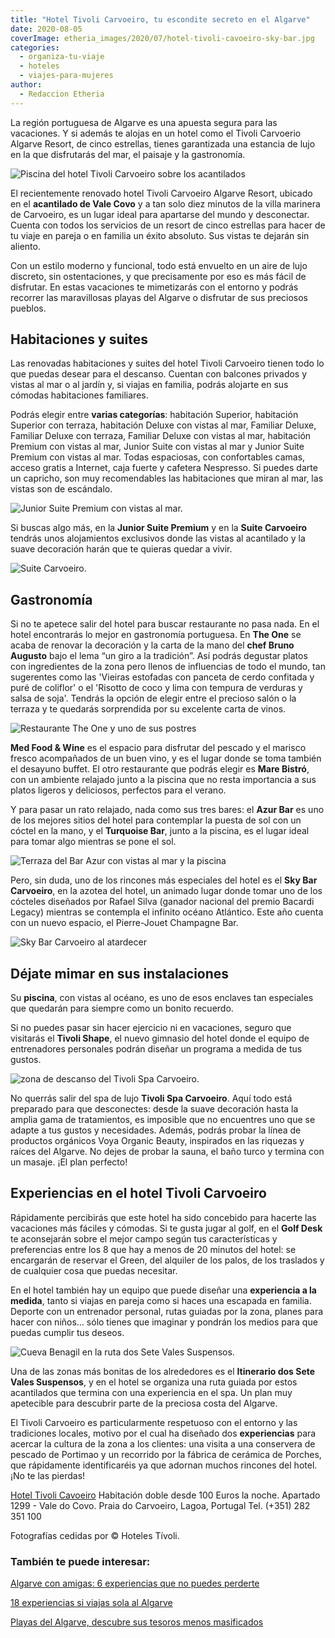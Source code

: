 ```yaml
---
title: "Hotel Tivoli Carvoeiro, tu escondite secreto en el Algarve"
date: 2020-08-05
coverImage: etheria_images/2020/07/hotel-tivoli-cavoeiro-sky-bar.jpg
categories: 
  - organiza-tu-viaje
  - hoteles
  - viajes-para-mujeres
author: 
  - Redaccion Etheria
---
```


La región portuguesa de Algarve es una apuesta segura para las vacaciones. Y si además te alojas en un hotel como el Tivoli Carvoerio Algarve Resort, de cinco estrellas, tienes garantizada una estancia de lujo en la que disfrutarás del mar, el paisaje y la gastronomía.

![Piscina del hotel Tivoli Carvoeiro sobre los acantilados](etheria_images/2020/07/hotel-tivoli-cavoerio-piscina-900x600.jpg "Piscina del Tivoli Carvoeiro Resort.")

El recientemente renovado hotel Tivoli Carvoeiro Algarve Resort, ubicado en el 
**acantilado de Vale Covo** y a tan solo diez minutos de la villa marinera de Carvoeiro, 
es un lugar ideal para apartarse del mundo y desconectar. Cuenta con todos los servicios 
de un resort de cinco estrellas para hacer de tu viaje en pareja o en familia un éxito 
absoluto. Sus vistas te dejarán sin aliento. 

Con un estilo moderno y funcional, todo está envuelto en un aire de lujo discreto, sin 
ostentaciones, y que precisamente por eso es más fácil de disfrutar. En estas vacaciones 
te mimetizarás con el entorno y podrás recorrer las maravillosas playas del Algarve o 
disfrutar de sus preciosos pueblos. 

## Habitaciones y suites

Las renovadas habitaciones y suites del hotel Tivoli Carvoeiro tienen todo lo que puedas 
desear para el descanso. Cuentan con balcones privados y vistas al mar o al jardín y, si 
viajas en familia, podrás alojarte en sus cómodas habitaciones familiares. 

Podrás elegir entre **varias categorías**: habitación Superior, habitación Superior con 
terraza, habitación Deluxe con vistas al mar, Familiar Deluxe, Familiar Deluxe con 
terraza, Familiar Deluxe con vistas al mar, habitación Premium con vistas al mar, Junior 
Suite con vistas al mar y Junior Suite Premium con vistas al mar. Todas espaciosas, con 
confortables camas, acceso gratis a Internet, caja fuerte y cafetera Nespresso. Si 
puedes darte un capricho, son muy recomendables las habitaciones que miran al mar, las 
vistas son de escándalo. 

![Junior Suite Premium con vistas al mar.](etheria_images/2020/07/hotel-tivoli-cavoeiro-junior-suite-premium-900x591.jpg "Junior Suite Premium con vistas al mar.")

Si buscas algo más, en la **Junior Suite Premium** y en la **Suite Carvoeiro** tendrás 
unos alojamientos exclusivos donde las vistas al acantilado y la suave decoración harán 
que te quieras quedar a vivir. 

![Suite Carvoeiro.](etheria_images/2020/07/hotel-tivoli-cavoeiro-suite-vista-mar-900x600.jpg "Suite Carvoeiro.")

## Gastronomía

Si no te apetece salir del hotel para buscar restaurante no pasa nada. En el hotel 
encontrarás lo mejor en gastronomía portuguesa. En **The One** se acaba de renovar la 
decoración y la carta de la mano del **chef Bruno Augusto** bajo el lema “un giro a la 
tradición”. Así podrás degustar platos con ingredientes de la zona pero llenos de 
influencias de todo el mundo, tan sugerentes como las 'Vieiras estofadas con panceta de 
cerdo confitada y puré de coliflor' o el 'Risotto de coco y lima con tempura de verduras 
y salsa de soja'. Tendrás la opción de elegir entre el precioso salón o la terraza y te 
quedarás sorprendida por su excelente carta de vinos. 

![Restaurante The One y uno de sus postres](etheria_images/2020/07/hotel-tivoli-cavoerio-restaurante-the-one-900x415.jpg "Restaurante The One.")

**Med Food & Wine** es el espacio para disfrutar del pescado y el marisco fresco 
acompañados de un buen vino, y es el lugar donde se toma también el desayuno buffet. El 
otro restaurante que podrás elegir es **Mare Bistró**, con un ambiente relajado junto a 
la piscina que no resta importancia a sus platos ligeros y deliciosos, perfectos para el 
verano. 

Y para pasar un rato relajado, nada como sus tres bares: el **Azur Bar** es uno de los 
mejores sitios del hotel para contemplar la puesta de sol con un cóctel en la mano, y el 
**Turquoise Bar**, junto a la piscina, es el lugar ideal para tomar algo mientras se 
pone el sol. 

![Terraza del Bar Azur con vistas al mar y la piscina](etheria_images/2020/07/hotel-tivoli-cavoeiro-bar-azur-900x600.jpg "Terraza del Bar Azur.")

Pero, sin duda, uno de los rincones más especiales del hotel es el **Sky Bar 
Carvoeiro**, en la azotea del hotel, un animado lugar donde tomar uno de los cócteles 
diseñados por Rafael Silva (ganador nacional del premio Bacardi Legacy) mientras se 
contempla el infinito océano Atlántico. Este año cuenta con un nuevo espacio, el 
Pierre-Jouet Champagne Bar. 

![Sky Bar Carvoeiro al atardecer](etheria_images/2020/07/hotel-tivoli-cavoeiro-sky-bar-900x600.jpg "Sky Bar Carvoeiro.")

## Déjate mimar en sus instalaciones

Su **piscina**, con vistas al océano, es uno de esos enclaves tan especiales que 
quedarán para siempre como un bonito recuerdo. 

Si no puedes pasar sin hacer ejercicio ni en vacaciones, seguro que visitarás el 
**Tivoli Shape**, el nuevo gimnasio del hotel donde el equipo de entrenadores personales 
podrán diseñar un programa a medida de tus gustos. 

![zona de descanso del Tivoli Spa Carvoeiro.](etheria_images/2020/07/hotel-tivoli-cavoeiro-spa-900x600.jpg "Tivoli Spa Carvoeiro.")

No querrás salir del spa de lujo **Tivoli Spa Carvoeiro**. Aquí todo está preparado para 
que desconectes: desde la suave decoración hasta la amplia gama de tratamientos, es 
imposible que no encuentres uno que se adapte a tus gustos y necesidades. Además, podrás 
probar la línea de productos orgánicos Voya Organic Beauty, inspirados en las riquezas y 
raíces del Algarve. No dejes de probar la sauna, el baño turco y termina con un masaje. 
¡El plan perfecto! 

## Experiencias en el hotel Tivoli Carvoeiro

Rápidamente percibirás que este hotel ha sido concebido para hacerte las vacaciones más 
fáciles y cómodas. Si te gusta jugar al golf, en el **Golf Desk** te aconsejarán sobre 
el mejor campo según tus características y preferencias entre los 8 que hay a menos de 
20 minutos del hotel: se encargarán de reservar el Green, del alquiler de los palos, de 
los traslados y de cualquier cosa que puedas necesitar. 

En el hotel también hay un equipo que puede diseñar una **experiencia a la medida**, 
tanto si viajas en pareja como si haces una escapada en familia. Deporte con un 
entrenador personal, rutas guiadas por la zona, planes para hacer con niños… sólo tienes 
que imaginar y pondrán los medios para que puedas cumplir tus deseos. 

![Cueva Benagil en la ruta dos Sete Vales Suspensos.](etheria_images/2020/07/hotel-tivoli-carvoeiro-cueva-benagil-900x513.jpg "Cueva Benagil en la ruta dos Sete Vales Suspensos.")

Una de las zonas más bonitas de los alrededores es el **Itinerario dos Sete Vales 
Suspensos**, y en el hotel se organiza una ruta guiada por estos acantilados que termina 
con una experiencia en el spa. Un plan muy apetecible para descubrir parte de la 
preciosa costa del Algarve. 

El Tivoli Carvoeiro es particularmente respetuoso con el entorno y las tradiciones 
locales, motivo por el cual ha diseñado dos **experiencias** para acercar la cultura de 
la zona a los clientes: una visita a una conservera de pescado de Portimao y un 
recorrido por la fábrica de cerámica de Porches, que rápidamente identificaréis ya que 
adornan muchos rincones del hotel. ¡No te las pierdas! 

[Hotel Tivoli Cavoeiro](https://www.tivolihotels.com/es/tivoli-carvoeiro) Habitación 
doble desde 100 Euros la noche. Apartado 1299 - Vale do Covo. Praia do Carvoeiro, Lagoa, 
Portugal Tel. (+351) 282 351 100 

Fotografías cedidas por © Hoteles Tívoli. 

### También te puede interesar:

[Algarve con amigas: 6 experiencias que no puedes 
perderte](https://etheriamagazine.com/2021/10/07/planes-imprescindibles-algarve-con-amigas/) 

[18 experiencias si viajas sola al 
Algarve](https://etheriamagazine.com/2020/08/07/18-experiencias-si-viajas-sola-al-algarve/) 

[Playas del Algarve, descubre sus tesoros menos 
masificados](https://etheriamagazine.com/2020/06/19/viajar-sola-playas-tranquilas-para-disfrutar-del-algarve/)
